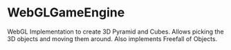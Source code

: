 # WebGLGameEngine

WebGL Implementation to create 3D Pyramid and Cubes. Allows picking the 3D objects and moving them around. Also implements Freefall of Objects.
